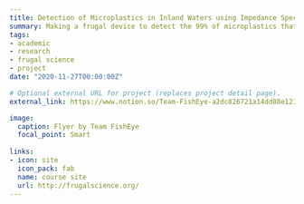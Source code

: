```yaml
---
title: Detection of Microplastics in Inland Waters using Impedance Spectroscopy
summary: Making a frugal device to detect the 99% of microplastics that do undetected in our waters; Supervised by Dr Manu Prakash
tags:
- academic
- research
- frugal science
- project
date: "2020-11-27T00:00:00Z"

# Optional external URL for project (replaces project detail page).
external_link: https://www.notion.so/Team-FishEye-a2dc826721a14dd88e1217f9154f4444

image:
  caption: Flyer by Team FishEye
  focal_point: Smart
  
links:
- icon: site
  icon_pack: fab
  name: course site
  url: http://frugalscience.org/
---
```

